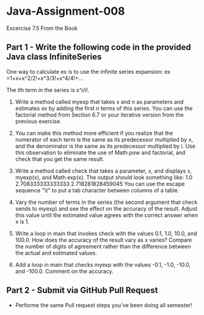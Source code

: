 # Java-Assignment-008
Excercise 7.5 From the Book

## Part 1 - Write the following code in the provided Java class **InfiniteSeries**

One way to calculate ex is to use the infinite series expansion: ex =1+x+x^2/2!+x^3/3!+x^4/4!+...

The ith term in the series is x^i/i!.

1. Write a method called myexp that takes x and n as parameters and estimates ex by adding the first n terms of this series. You can use the factorial method from Section 6.7 or your iterative version from the previous exercise.

2. You can make this method more efficient if you realize that the numerator of each term is the same as its predecessor multiplied by x, and the denominator is the same as its predecessor multiplied by i. Use this observation to eliminate the use of Math.pow and factorial, and check that you get the same result.

3. Write a method called check that takes a parameter, x, and displays x, myexp(x), and Math.exp(x). The output should look something like:
       1.0     2.708333333333333     2.718281828459045
You can use the escape sequence "\t" to put a tab character between columns of a table.

4. Vary the number of terms in the series (the second argument that check sends to myexp) and see the effect on the accuracy of the result. Adjust this value until the estimated value agrees with the correct answer when x is 1.
 
5. Write a loop in main that invokes check with the values 0.1, 1.0, 10.0, and 100.0. How does the accuracy of the result vary as x varies? Compare the number of digits of agreement rather than the difference between the actual and estimated values.

6. Add a loop in main that checks myexp with the values -0.1, -1.0, -10.0, and -100.0. Comment on the accuracy.

## Part 2 - Submit via GitHub Pull Request
* Performe the same Pull request steps you've been doing all semester!
